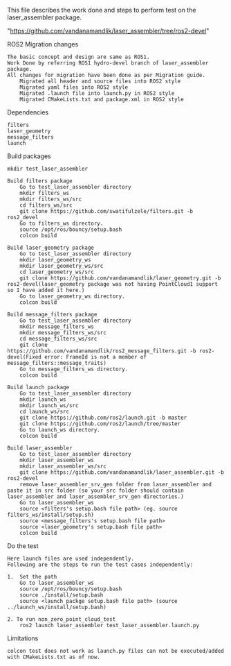 This file describes the work done and steps to perform test on the laser_assembler package.

"https://github.com/vandanamandlik/laser_assembler/tree/ros2-devel"


ROS2 Migration changes

	The basic concept and design are same as ROS1.
	Work Done by referring ROS1 hydro-devel branch of laser_assembler package.
	All changes for migration have been done as per Migration guide.
		Migrated all header and source files into ROS2 style
		Migrated yaml files into ROS2 style
		Migrated .launch file into launch.py in ROS2 style
		Migrated CMakeLists.txt and package.xml in ROS2 style

Dependencies

	filters
	laser_geometry
	message_filters
	launch

Build packages

	mkdir test_laser_assembler

	Build filters package
		Go to test_laser_assembler directory
		mkdir filters_ws
		mkdir filters_ws/src
		cd filters_ws/src
		git clone https://github.com/swatifulzele/filters.git -b ros2_devel
		Go to filters_ws directory.
		source /opt/ros/bouncy/setup.bash
		colcon build

	Build laser_geometry package
		Go to test_laser_assembler directory
		mkdir laser_geometry_ws
		mkdir laser_geometry_ws/src
		cd laser_geometry_ws/src
		git clone https://github.com/vandanamandlik/laser_geometry.git -b ros2-devel(laser_geometry package was not having PointCloud1 support so I have added it here.)
		Go to laser_geometry_ws directory.
		colcon build

	Build message_filters package
		Go to test_laser_assembler directory
		mkdir message_filters_ws
		mkdir message_filters_ws/src
		cd message_filters_ws/src
		git clone https://github.com/vandanamandlik/ros2_message_filters.git -b ros2-devel(Fixed error: FrameId is not a member of message_filters::message_traits)
		Go to message_filters_ws directory.
		colcon build

	Build launch package
		Go to test_laser_assembler directory
		mkdir launch_ws
		mkdir launch_ws/src
		cd launch_ws/src
		git clone https://github.com/ros2/launch.git -b master
		git clone https://github.com/ros2/launch/tree/master
		Go to launch_ws directory.
		colcon build

	Build laser_assembler
		Go to test_laser_assembler directory
		mkdir laser_assembler_ws
		mkdir laser_assembler_ws/src
		git clone https://github.com/vandanamandlik/laser_assembler.git -b ros2-devel
		remove laser_assembler_srv_gen folder from laser_assembler and paste it in src folder (so your src folder should contain laser_assembler and laser_assembler_srv_gen directories.)
		Go to laser_assembler_ws
		source <filters's setup.bash file path> (eg. source filters_ws/install/setup.sh)
		source <message_filters's setup.bash file path>
		source <laser_geometry's setup.bash file path>
		colcon build

Do the test

	Here launch files are used independently.
	Following are the steps to run the test cases independently:

	1.  Set the path
		Go to laser_assembler_ws
		source /opt/ros/bouncy/setup.bash
		source ./install/setup.bash 
		source <launch packge setup.bash file path> (source ../launch_ws/install/setup.bash)
 
	2. To run non_zero_point_cloud_test
		ros2 launch laser_assembler test_laser_assembler.launch.py

Limitations

	colcon test does not work as launch.py files can not be executed/added with CMakeLists.txt as of now.

